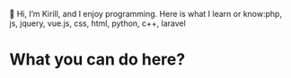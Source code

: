 👋 Hi, I’m Kirill, and I enjoy programming. Here is what I learn or know:php, js, jquery, vue.js, css, html, python, c++, laravel

<h1>What you can do here?</h1>
